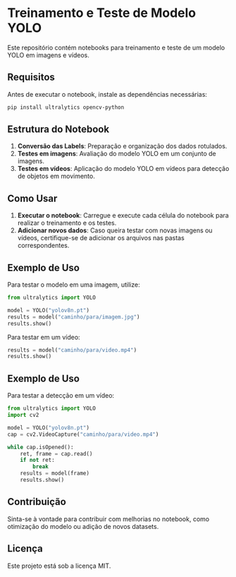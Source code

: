 # Treinamento e Teste de Modelo YOLO

Este repositório contém notebooks para treinamento e teste de um modelo YOLO em imagens e vídeos.

## Requisitos

Antes de executar o notebook, instale as dependências necessárias:

```bash
pip install ultralytics opencv-python
```

## Estrutura do Notebook

1. **Conversão das Labels**: Preparação e organização dos dados rotulados.
2. **Testes em imagens**: Avaliação do modelo YOLO em um conjunto de imagens.
3. **Testes em vídeos**: Aplicação do modelo YOLO em vídeos para detecção de objetos em movimento.

## Como Usar

1. **Executar o notebook**: Carregue e execute cada célula do notebook para realizar o treinamento e os testes.
2. **Adicionar novos dados**: Caso queira testar com novas imagens ou vídeos, certifique-se de adicionar os arquivos nas pastas correspondentes.

## Exemplo de Uso

Para testar o modelo em uma imagem, utilize:

```python
from ultralytics import YOLO

model = YOLO("yolov8n.pt")
results = model("caminho/para/imagem.jpg")
results.show()
```

Para testar em um vídeo:

```python
results = model("caminho/para/video.mp4")
results.show()
```

## Exemplo de Uso

Para testar a detecção em um vídeo:

```python
from ultralytics import YOLO
import cv2

model = YOLO("yolov8n.pt")
cap = cv2.VideoCapture("caminho/para/video.mp4")

while cap.isOpened():
    ret, frame = cap.read()
    if not ret:
        break
    results = model(frame)
    results.show()
```

## Contribuição

Sinta-se à vontade para contribuir com melhorias no notebook, como otimização do modelo ou adição de novos datasets.

## Licença

Este projeto está sob a licença MIT.
